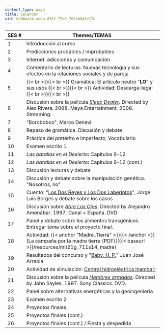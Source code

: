 ```yaml
---
content_type: page
title: Calendar
uid: 8e00aa94-eedb-d76f-77e0-788ab842e17c
---
```


| SES # | Themes/TEMAS |
| --- | --- |
| 1 | Introducción al curso |
| 2 | Predicciones probables / improbables |
| 3 | Internet, adicciones y comunicación |
| 4 | Comentario de lecturas: Nuevas tecnología y sus efectos en la relaciones sociales y de pareja |
| 5 |  {{< br >}}{{< br >}} Gramática: El artículo neutro "**LO**" y sus usos {{< br >}}{{< br >}} Actividad: Descarga ilegal {{< br >}}{{< br >}}  |
| 6 | Discusión sobre la película _[Sleep Dealer](http://www.sleepdealer.com/)_. Directed by Alex Rivera. 2008. Maya Entertainment, 2008. Streaming.  |
| 7 | "Boroboboo", Marco Denevi |
| 8 | Repaso de gramática. Discusión y debate |
| 9 | Práctica del pretérito e imperfecto; Vocabulario |
| 10 | Examen escrito 1 |
| 11 | _Las batallas en el Desierto_**:** Capítulos 6–12 |
| 12 | _Las batallas en el Desierto_**:** Capítulos 6–12 (cont.) |
| 13 | Discusión lecturas y debate |
| 14 | Discusión y debate sobre la manipulación genética. "Nosotros, no" |
| 15 | Cuento: "[Los Dos Reyes y Los Dos Laberintos](http://www.ciudadseva.com/textos/cuentos/esp/borges/los_dos_reyes_y_los_dos_laberintos.htm)", Jorge Luis Borges y debate sobre los casos |
| 16 | Discusión sobre _[Abre Los Ojos](http://www.imdb.com/title/tt0125659/)._ Directed by Alejandro Amenábar. 1997. Canal + España. DVD. |
| 17 | Panel y debate sobre los alimentos transgénicos. Entregar tema sobre el proyecto final. |
| 18 | Actividad: {{< anchor "Madre_Tierra" >}}{{< /anchor >}}[La campaña por la madre tierra (PDF)]({{< baseurl >}}/resources/mit21g_711s14_madre) |
| 19 | Resultados del concurso y "[Baby, H. P.](https://ciudadseva.com/texto/baby-h-p/)" Juan José Arreola |
| 20 | Actividad de simulación: [Central hidroeléctrica Inambari](http://www.smithsonianmag.com/people-places/a-mega-dam-dilemma-in-the-amazon-270961/?no-ist) |
| 21 | Discusión sobre la película _[Hombres armados](http://www.imdb.com/title/tt0119657/)._ Directed by John Sayles. 1997. Sony Classics. DVD.  |
| 22 | Panel sobre alternativas energéticas y la geoingeniería |
| 23 | Examen escrito 2 |
| 24 | Proyectos finales |
| 25 | Proyectos finales (cont.) |
| 26 | Proyectos finales (cont.) / Fiesta y despedida